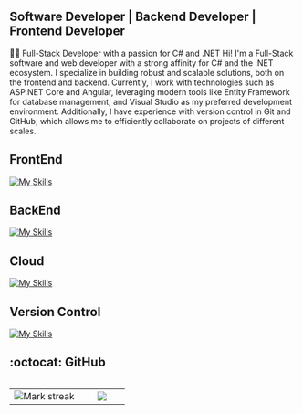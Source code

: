 ## Software Developer | Backend Developer | Frontend Developer 

👨‍💻 Full-Stack Developer with a passion for C# and .NET
Hi! I'm a Full-Stack software and web developer with a strong affinity for C# and the .NET ecosystem. I specialize in building robust and scalable solutions, both on the frontend and backend. Currently, I work with technologies such as ASP.NET Core and Angular, leveraging modern tools like Entity Framework for database management, and Visual Studio as my preferred development environment. Additionally, I have experience with version control in Git and GitHub, which allows me to efficiently collaborate on projects of different scales.

<h2>FrontEnd</h2>

[![My Skills](https://skillicons.dev/icons?i=js,html,css,bootstrap,angular,typescript,codepen)](https://skillicons.dev)

<h2>BackEnd</h2>

[![My Skills](https://skillicons.dev/icons?i=cs,dotnet)](https://skillicons.dev)

<h2>Cloud</h2>

[![My Skills](https://skillicons.dev/icons?i=azure)](https://skillicons.dev)

<h2>Version Control</h2> 

[![My Skills](https://skillicons.dev/icons?i=git,github,bitbucket)](https://skillicons.dev)

<!--<p><img align="left" src="https://github-readme-stats.vercel.app/api/top-langs?username=Layalarosa&show_icons=true&locale=en&layout=compact" alt="layalarosa" /></p>

<p><img align="center" src="https://github-readme-stats.vercel.app/api?username=Layalarosa&" alt="layalarosa" /></p>

<p><img align="center" src="https://github-readme-streak-stats.herokuapp.com/?user=Layalarosa&" alt="layalarosa" /></p>-->

<h2>:octocat: GitHub</h2>
<!--- stats & Trophy (start) -->
<p align="center">
  <!--- stats (start) -->
<table align="left">
<tr border="none">
<td width="60%" align="center">

<!--  <img  align="center"  src="https://github-readme-stats.vercel.app/api?username=unsimpledev&theme=dark&show_icons=true&count_private=true" />
  <br></br> -->
  <img  title="🔥 Get streak stats for your profile at git.io/streak-stats" alt="Mark streak" src="https://github-readme-streak-stats.herokuapp.com/?user=layalarosa&theme=dark&hide_border=false" /> 
</td>

<td width="40%" align="center">

  <img  align="center"  src="https://github-readme-stats.anuraghazra1.vercel.app/api/top-langs/?username=layalarosa&theme=dark&hide_border=false&no-bg=true&no-frame=true&langs_count=10"/>

  </td>
</tr>
</table>
<!--- stats (end) -->

<!--- trophy (start) -->
<!--<div align=left>
  <a href="https://github.com/ryo-ma/github-profile-trophy" title="Go to Source">
      <img align="center" width=84% src="https://github-profile-trophy.vercel.app/?username=layalarosa&theme=radical&row=1&column=7&margin-h=15&margin-w=5&no-bg=true" alt="TROPHY" />
    </a>
</div>-->
<!--- trophy (start) -->

</p>        
<!--- stats (end) -->

